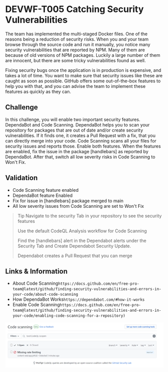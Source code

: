 # DEVWF-T005 Catching Security Vulnerabilities

The team has implemented the multi-staged Docker files. One of the reasons being a reduction of security risks. When you and your team browse through the source code and run it manually, you notice many security vulnerabilities that are reported by NPM. Many of them are because of old versions of NPM packages. Luckily a large number of them are innocent, but there are some tricky vulnerabilities found as well.

Fixing security bugs once the application is in production is expensive, and takes a lot of time. You want to make sure that security issues like these are caught as soon as possible. GitHub offers some out-of-the-box features to help you with that, and you can advise the team to implement these features as quickly as they can.

## Challenge

In this challenge, you will enable two important security features. DependaBot and Code Scanning. DependaBot helps you to scan your repository for packages that are out of date and/or create security vulnerabilities. If it finds one, it creates a Pull Request with a fix, that you can directly merge into your code. Code Scanning scans all your files for security issues and reports those. Enable both features. When the features are enabled, fix the issue in the package [handlebars] as reported by DependaBot. After that, switch all low severity risks in Code Scanning to Won't Fix.

## Validation

* Code Scanning feature enabled
* DependaBot feature Enabled
* Fix for issue in [handlebars] package merged to main
* All low severity issues from Code Scanning are set to Won't Fix

> Tip
> Navigate to the security Tab in your repository to see the security features
>
> Use the default CodeQL Analysis workflow for Code Scanning
>
> Find the [handlebars] alert in the Dependabot alerts under the Security Tab and Create Dependabot Security Update.
>
> Dependabot creates a Pull Request that you can merge

## Links & Information

* About Code Scanning```https://docs.github.com/en/free-pro-team@latest/github/finding-security-vulnerabilities-and-errors-in-your-code/about-code-scanning```
* How DependaBot Works```https://dependabot.com/#how-it-works```
* Enable Code Scanning```https://docs.github.com/en/free-pro-team@latest/github/finding-security-vulnerabilities-and-errors-in-your-code/enabling-code-scanning-for-a-repository)```

![](https://raw.githubusercontent.com/CloudLabsAI-Azure/AIW-DevOps/main/Assets/2020-09-17-13-13-35.png)
